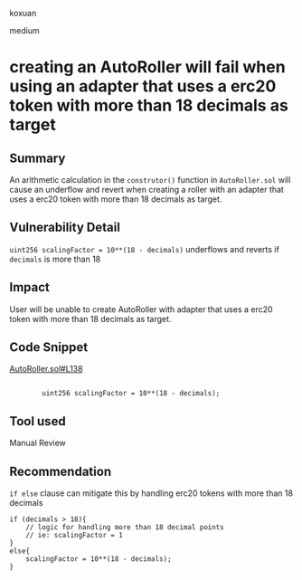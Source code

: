 koxuan

medium

# creating an AutoRoller will fail when using an adapter that uses a erc20 token with more than 18 decimals as target

## Summary
An arithmetic calculation in the `construtor()` function in `AutoRoller.sol` will cause an underflow and revert when creating a roller with an adapter that uses a erc20 token with more than 18 decimals as target.

## Vulnerability Detail
 `uint256 scalingFactor = 10**(18 - decimals)` underflows and reverts if `decimals` is more than 18
 

## Impact
User will be unable to create AutoRoller with adapter that uses a erc20 token with more than 18 decimals as target.

## Code Snippet
[AutoRoller.sol#L138](https://github.com/sherlock-audit/2022-11-sense/blob/main/contracts/src/AutoRoller.sol#L138)
```solidity

        uint256 scalingFactor = 10**(18 - decimals);

```

## Tool used
Manual Review

## Recommendation
`if else` clause can mitigate this by handling erc20 tokens with more than 18 decimals
```solidity
if (decimals > 18){
    // logic for handling more than 18 decimal points 
    // ie: scalingFactor = 1
} 
else{
    scalingFactor = 10**(18 - decimals);
}
```
